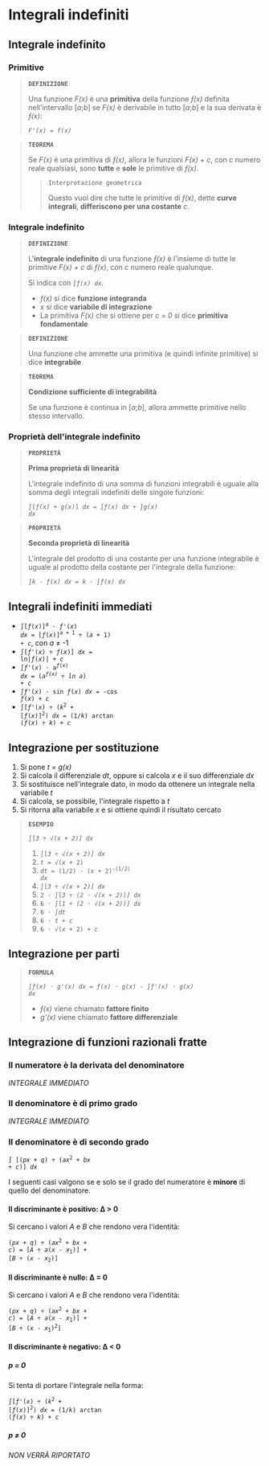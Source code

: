 # Integrali indefiniti

## Integrale indefinito

### Primitive

> **`DEFINIZIONE`**
> 
> Una funzione *F(x)* è una **primitiva** della funzione *&fnof;(x)* definita nell'intervallo [*a*;*b*] se *F(x)* è derivabile in tutto [*a*;*b*] e la sua derivata è *&fnof;(x)*:
> 
> *`F'(x) = f(x)`*

> **`TEOREMA`**
> 
> Se *F(x)* è una primitiva di *&fnof;(x)*, allora le funzioni *F(x) + c*, con *c* numero reale qualsiasi, sono **tutte** e **sole** le primitive di *&fnof;(x)*.
> 
>> `Interpretazione geometrica`
>> 
>> Questo vuol dire che tutte le primitive di *&fnof;(x)*, dette **curve integrali**, **differiscono per una costante** *c*.

### Integrale indefinito

> **`DEFINIZIONE`**
> 
> L'**integrale indefinito** di una funzione *&fnof;(x)* è l'insieme di tutte le primitive *F(x) + c* di *&fnof;(x)*, con *c* numero reale qualunque.
> 
> Si indica con <code>&int;<i>&fnof;(x) dx</i></code>.
> 
> - *&fnof;(x)* si dice **funzione integranda**
> - *x* si dice **variabile di integrazione**
> - La primitiva *F(x)* che si ottiene per *c = 0* si dice **primitiva fondamentale**

> **`DEFINIZIONE`**
> 
> Una funzione che ammette una primitiva (e quindi infinite primitive) si dice **integrabile**

> **`TEOREMA`**
> 
> **Condizione sufficiente di integrabilità**
> 
> Se una funzione è continua in [*a*;*b*], allora ammette primitive nello stesso intervallo.

### Proprietà dell'integrale indefinito

> **`PROPRIETÀ`**
> 
> **Prima proprietà di linearità**
> 
> L'integrale indefinito di una somma di funzioni integrabili è uguale alla somma degli integrali indefiniti delle singole funzioni:
> 
> <code>&int;[<i>&fnof;(x) + g(x)</i>] <i>dx</i> = &int;<i>&fnof;(x) dx</i> + &int;<i>g(x) dx</i></code>

> **`PROPRIETÀ`**
> 
> **Seconda proprietà di linearità**
> 
> L'integrale del prodotto di una costante per una funzione integrabile è uguale al prodotto della costante per l'integrale della funzione:
> 
> <code>&int;<i>k &sdot; &fnof;(x) dx</i> = <i>k</i> &sdot; &int;<i>&fnof;(x) dx</i></code>

## Integrali indefiniti immediati

- <code>&int;[<i>&fnof;</i>(<i>x</i>)]<sup><i>a</i></sup> &sdot; <i>&fnof;</i>'(<i>x</i>) <i>dx</i> = [<i>&fnof;</i>(<i>x</i>)]<sup><i>a</i> + 1</sup> &divide; (<i>a</i> + 1) + <i>c</i></code>, con *a* &ne; -1
- <code>&int;[<i>&fnof;'</i>(<i>x</i>) &divide; <i>&fnof;</i>(<i>x</i>)] <i>dx</i> = ln|<i>&fnof;</i>(<i>x</i>)| + <i>c</i></code>
- <code>&int;<i>&fnof;'</i>(<i>x</i>) &sdot; a<sup><i>&fnof;</i>(<i>x</i>)</sup> <i>dx</i> = (<i>a<sup><i>&fnof;</i>(<i>x</i>)</sup></i> &divide; <i>ln <i>a</i></i>) + <i>c</i></code>
- <code>&int;<i>&fnof;'</i>(<i>x</i>) &sdot; sin <i>&fnof;</i>(<i>x</i>) <i>dx</i> = -cos <i>&fnof;</i>(<i>x</i>) + <i>c</i></code>
- <code>&int;[<i>&fnof;'</i>(<i>x</i>) &divide; (<i>k</i><sup>2</sup> + [<i>&fnof;</i>(<i>x</i>)]<sup>2</sup>) <i>dx</i> = (1/<i>k</i>) arctan (<i>&fnof;</i>(<i>x</i>) &divide; <i>k</i>) + <i>c</i></code>

## Integrazione per sostituzione

1. Si pone *t* = *g(x)*
2. Si calcola il differenziale *dt*, oppure si calcola *x* e il suo differenziale *dx*
3. Si sostituisce nell'integrale dato, in modo da ottenere un integrale nella variabile *t*
4. Si calcola, se possibile, l'integrale rispetto a *t*
5. Si ritorna alla variabile *x* e si ottiene quindi il risultato cercato

> **`ESEMPIO`**
> 
> <code>&int;[<i>3 &divide; &radic;(<i>x</i> + 2)] dx</i></code>
> 
> 1. <code>&int;[<i>3 &divide; &radic;(<i>x</i> + 2)] dx</i></code>
> 2. <code><i>t</i> = &radic;(<i>x</i> + 2)</code>
> 3. <code><i>dt</i> = (1/2) &sdot; (<i>x</i> + 2)<sup>-(1/2)</sup> <i>dx</i></code>
> 4. <code>&int;[<i>3 &divide; &radic;(<i>x</i> + 2)] dx</i></code>
> 5. <code>2 &sdot; &int;[<i>3 &divide; (2 &sdot; &radic;(<i>x</i> + 2))] dx</i></code>
> 6. <code>6 &sdot; &int;[<i>1 &divide; (2 &sdot; &radic;(<i>x</i> + 2))] dx</i></code>
> 7. <code>6 &sdot; &int;<i>dt</i></code>
> 8. <code>6 &sdot; <i>t</i> + <i>c</i></code>
> 9. <code>6 &sdot; &radic;(<i>x</i> + 2) + <i>c</i></code>

## Integrazione per parti

> **`FORMULA`**
> 
> <code>&int;<i>&fnof;(x) &sdot; g'(x) dx</i> = <i>&fnof;(x) &sdot; g(x)</i> - &int;<i>&fnof;'(x) &sdot; g(x) dx</i></code>
> 
> - *&fnof;(x)* viene chiamato **fattore finito**
> - *g'(x)* viene chiamato **fattore differenziale**

## Integrazione di funzioni razionali fratte

### Il numeratore è la derivata del denominatore

*INTEGRALE IMMEDIATO*

### Il denominatore è di primo grado

*INTEGRALE IMMEDIATO*

### Il denominatore è di secondo grado

<code>&int; [(<i>px</i> + <i>q</i>) &divide; (<i>ax</i><sup>2</sup> + <i>bx</i> + <i>c</i>)] <i>dx</i></code>

I seguenti casi valgono se e solo se il grado del numeratore è **minore** di quello del denominatore.

#### Il discriminante è positivo: &#8710; > 0

Si cercano i valori *A* e *B* che rendono vera l'identità:

<code>(<i>px</i> + <i>q</i>) &divide; (<i>ax</i><sup>2</sup> + <i>bx</i> + <i>c</i>) = [<i>A</i> &divide; <i>a</i>(<i>x</i> - <i>x</i><sub>1</sub>)] + [<i>B</i> &divide; (<i>x</i> - <i>x</i><sub>2</sub>)]</code>

#### Il discriminante è nullo: &#8710; = 0

Si cercano i valori *A* e *B* che rendono vera l'identità:

<code>(<i>px</i> + <i>q</i>) &divide; (<i>ax</i><sup>2</sup> + <i>bx</i> + <i>c</i>) = [<i>A</i> &divide; <i>a</i>(<i>x</i> - <i>x</i><sub>1</sub>)] + [<i>B</i> &divide; (<i>x</i> - <i>x</i><sub>1</sub>)<sup>2</sup>]</code>

#### Il discriminante è negativo: &#8710; < 0

##### *p* = 0

Si tenta di portare l'integrale nella forma:

<code>&int;[<i>&fnof;'</i>(<i>x</i>) &divide; (<i>k</i><sup>2</sup> + [<i>&fnof;</i>(<i>x</i>)]<sup>2</sup>) <i>dx</i> = (1/<i>k</i>) arctan (<i>&fnof;</i>(<i>x</i>) &divide; <i>k</i>) + <i>c</i></code>

##### *p* &ne; 0

*NON VERRÀ RIPORTATO*
